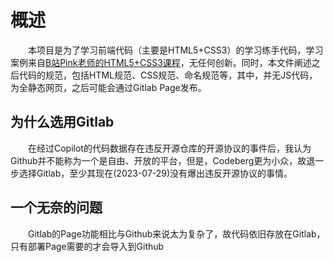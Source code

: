 # 概述
&emsp;&emsp;本项目是为了学习前端代码（主要是HTML5+CSS3）的学习练手代码，学习案例来自[B站Pink老师的HTML5+CSS3课程](https://www.bilibili.com/video/BV14J4114768)，无任何创新。同时，本文件阐述之后代码的规范，包括HTML规范、CSS规范、命名规范等，其中，并无JS代码，为全静态网页，之后可能会通过Gitlab Page发布。

## 为什么选用Gitlab
&emsp;&emsp;在经过Copilot的代码数据存在违反开源仓库的开源协议的事件后，我认为Github并不能称为一个是自由、开放的平台，但是，Codeberg更为小众，故退一步选择Gitlab，至少其现在(2023-07-29)没有爆出违反开源协议的事情。

## 一个无奈的问题
&emsp;&emsp;Gitlab的Page功能相比与Github来说太为复杂了，故代码依旧存放在Gitlab，只有部署Page需要的才会导入到Github
